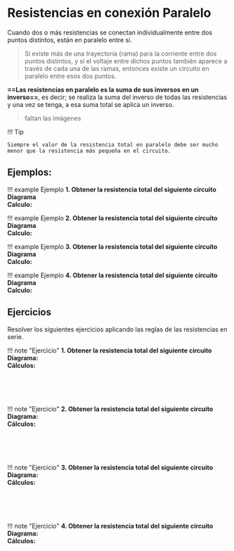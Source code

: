 # Resistencias en conexión Paralelo

Cuando dos o más resistencias se conectan individualmente entre dos puntos distintos, están en paralelo entre sí.


> Si existe más de una trayectoria (rama) para la corriente entre dos puntos distintos, y si el voltaje entre dichos puntos también aparece a través de cada una de las ramas, entonces existe un circuito en paralelo entre esos dos puntos.

**==Las resistencias en paralelo es la suma de sus inversos en un inverso==**, es decir; se realiza la suma del inverso de todas las resistencias y una vez se tenga, a esa suma total se aplica un inverso.

> faltan las imágenes 

!!! Tip
    
    Siempre el valor de la resistencia total en paralelo debe ser mucho menor que la resistencia más pequeña en el circuito.


## Ejemplos:

!!! example Ejemplo
    **1. Obtener la resistencia total del siguiente circuito** <br>
    **Diagrama** <br>
    **Calculo:** <br>

!!! example Ejemplo
    **2. Obtener la resistencia total del siguiente circuito** <br>
    **Diagrama** <br>
    **Calculo:** <br>

!!! example Ejemplo
    **3. Obtener la resistencia total del siguiente circuito** <br>
    **Diagrama** <br>
    **Calculo:** <br>

!!! example Ejemplo
    **4. Obtener la resistencia total del siguiente circuito** <br>
    **Diagrama** <br>
    **Calculo:** <br>


## Ejercicios

Resolver los siguientes ejercicios aplicando las reglas de las resistencias en serie.

!!! note "Ejercicio"
    **1. Obtener la resistencia total del siguiente circuito** <br>
    **Diagrama:** <br>
    **Cálculos:** <br><br><br><br><br>

!!! note "Ejercicio"
    **2. Obtener la resistencia total del siguiente circuito** <br>
    **Diagrama:** <br>
    **Cálculos:** <br><br><br><br><br>

!!! note "Ejercicio"
    **3. Obtener la resistencia total del siguiente circuito** <br>
    **Diagrama:** <br>
    **Cálculos:** <br><br><br><br><br>

!!! note "Ejercicio"
    **4. Obtener la resistencia total del siguiente circuito** <br>
    **Diagrama:** <br>
    **Cálculos:** <br><br><br><br><br>
